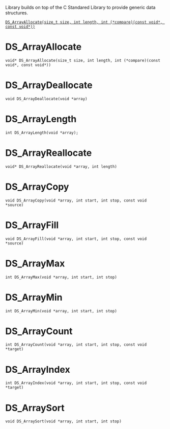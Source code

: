 Library builds on top of the C Standared Library to provide generic data structures.

[```DS_ArrayAllocate(size_t size, int length, int (*compare)(const void*, const void*))```](#ds_arrayallocate)

# DS_ArrayAllocate
```
void* DS_ArrayAllocate(size_t size, int length, int (*compare)(const void*, const void*))
```
# DS_ArrayDeallocate
```
void DS_ArrayDeallocate(void *array)
```
# DS_ArrayLength
```
int DS_ArrayLength(void *array);
```
# DS_ArrayReallocate
```
void* DS_ArrayReallocate(void *array, int length)
```
# DS_ArrayCopy
```
void DS_ArrayCopy(void *array, int start, int stop, const void *source)
```
# DS_ArrayFill
```
void DS_ArrayFill(void *array, int start, int stop, const void *source)
```
# DS_ArrayMax
```
int DS_ArrayMax(void *array, int start, int stop)
```
# DS_ArrayMin
```
int DS_ArrayMin(void *array, int start, int stop)
```
# DS_ArrayCount
```
int DS_ArrayCount(void *array, int start, int stop, const void *target)
```
# DS_ArrayIndex
```
int DS_ArrayIndex(void *array, int start, int stop, const void *target)
```
# DS_ArraySort
```
void DS_ArraySort(void *array, int start, int stop)
```
